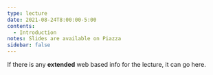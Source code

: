 ```yaml
---
type: lecture
date: 2021-08-24T8:00:00-5:00
contents:
  - Introduction
notes: Slides are available on Piazza 
sidebar: false
---
```


If there is any **extended** web based info for the lecture, it can go here.

